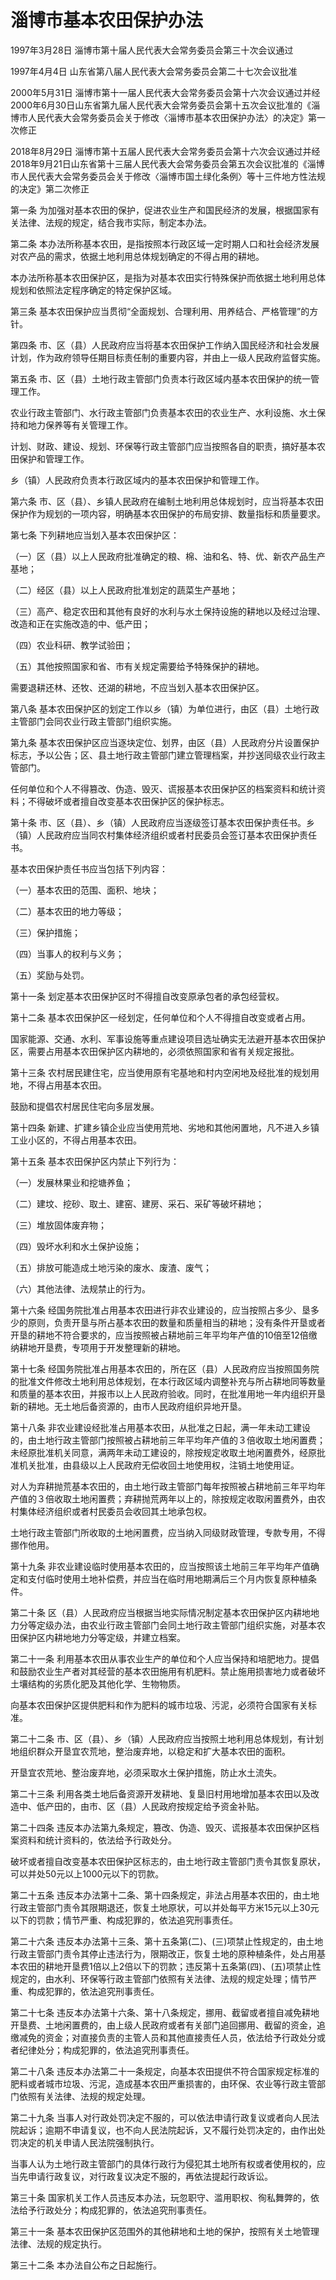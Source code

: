 # 淄博市基本农田保护办法

1997年3月28日 淄博市第十届人民代表大会常务委员会第三十次会议通过

1997年4月4日 山东省第八届人民代表大会常务委员会第二十七次会议批准

2000年5月31日 淄博市第十一届人民代表大会常务委员会第十六次会议通过并经2000年6月30日山东省第九届人民代表大会常务委员会第十五次会议批准的《淄博市人民代表大会常务委员会关于修改〈淄博市基本农田保护办法〉的决定》第一次修正

2018年8月29日 淄博市第十五届人民代表大会常务委员会第十六次会议通过并经2018年9月21日山东省第十三届人民代表大会常务委员会第五次会议批准的《淄博市人民代表大会常务委员会关于修改〈淄博市国土绿化条例〉等十三件地方性法规的决定》第二次修正

<!-- INFO END -->

第一条 为加强对基本农田的保护，促进农业生产和国民经济的发展，根据国家有关法律、法规的规定，结合我市实际，制定本办法。

第二条 本办法所称基本农田，是指按照本行政区域一定时期人口和社会经济发展对农产品的需求，依据土地利用总体规划确定的不得占用的耕地。

本办法所称基本农田保护区，是指为对基本农田实行特殊保护而依据土地利用总体规划和依照法定程序确定的特定保护区域。

第三条 基本农田保护应当贯彻“全面规划、合理利用、用养结合、严格管理”的方针。

第四条 市、区（县）人民政府应当将基本农田保护工作纳入国民经济和社会发展计划，作为政府领导任期目标责任制的重要内容，并由上一级人民政府监督实施。

第五条 市、区（县）土地行政主管部门负责本行政区域内基本农田保护的统一管理工作。

农业行政主管部门、水行政主管部门负责基本农田的农业生产、水利设施、水土保持和地力保养等有关管理工作。

计划、财政、建设、规划、环保等行政主管部门应当按照各自的职责，搞好基本农田保护和管理工作。

乡（镇）人民政府负责本行政区域内的基本农田保护和管理工作。

第六条 市、区（县）、乡镇人民政府在编制土地利用总体规划时，应当将基本农田保护作为规划的一项内容，明确基本农田保护的布局安排、数量指标和质量要求。

第七条 下列耕地应当划入基本农田保护区：

（一）区（县）以上人民政府批准确定的粮、棉、油和名、特、优、新农产品生产基地；

（二）经区（县）以上人民政府批准划定的蔬菜生产基地；

（三）高产、稳定农田和其他有良好的水利与水土保持设施的耕地以及经过治理、改造和正在实施改造的中、低产田；

（四）农业科研、教学试验田；

（五）其他按照国家和省、市有关规定需要给予特殊保护的耕地。

需要退耕还林、还牧、还湖的耕地，不应当划入基本农田保护区。

第八条 基本农田保护区的划定工作以乡（镇）为单位进行，由区（县）土地行政主管部门会同农业行政主管部门组织实施。

第九条 基本农田保护区应当逐块定位、划界，由区（县）人民政府分片设置保护标志，予以公告；区、县土地行政主管部门建立管理档案，并抄送同级农业行政主管部门。

任何单位和个人不得篡改、伪造、毁灭、谎报基本农田保护区的档案资料和统计资料；不得破坏或者擅自改变基本农田保护区的保护标志。

第十条 市、区（县）、乡（镇）人民政府应当逐级签订基本农田保护责任书。乡（镇）人民政府应当同农村集体经济组织或者村民委员会签订基本农田保护责任书。

基本农田保护责任书应当包括下列内容：

（一）基本农田的范围、面积、地块；

（二）基本农田的地力等级；

（三）保护措施；

（四）当事人的权利与义务；

（五）奖励与处罚。

第十一条 划定基本农田保护区时不得擅自改变原承包者的承包经营权。

第十二条 基本农田保护区一经划定，任何单位和个人不得擅自改变或者占用。

国家能源、交通、水利、军事设施等重点建设项目选址确实无法避开基本农田保护区，需要占用基本农田保护区内耕地的，必须依照国家和省有关规定报批。

第十三条 农村居民建住宅，应当使用原有宅基地和村内空闲地及经批准的规划用地，不得占用基本农田。

鼓励和提倡农村居民住宅向多层发展。

第十四条 新建、扩建乡镇企业应当使用荒地、劣地和其他闲置地，凡不进入乡镇工业小区的，不得占用基本农田。

第十五条 基本农田保护区内禁止下列行为：

（一）发展林果业和挖塘养鱼；

（二）建坟、挖砂、取土、建窑、建房、采石、采矿等破坏耕地；

（三）堆放固体废弃物；

（四）毁坏水利和水土保护设施；

（五）排放可能造成土地污染的废水、废渣、废气；

（六）其他法律、法规禁止的行为。

第十六条 经国务院批准占用基本农田进行非农业建设的，应当按照占多少、垦多少的原则，负责开垦与所占基本农田的数量和质量相当的耕地；没有条件开垦或者开垦的耕地不符合要求的，应当按照被占耕地前三年平均年产值的10倍至12倍缴纳耕地开垦费，专项用于开发整理新的耕地。

第十七条 经国务院批准占用基本农田的，所在区（县）人民政府应当按照国务院的批准文件修改土地利用总体规划，在本行政区域内调整补充与所占耕地同等数量和质量的基本农田，并报市以上人民政府验收。同时，在批准用地一年内组织开垦新的耕地。无土地后备资源的，由市人民政府组织异地开垦。

第十八条 非农业建设经批准占用基本农田，从批准之日起，满一年未动工建设的，由土地行政主管部门按照被占耕地前三年平均年产值的３倍收取土地闲置费；未经原批准机关同意，满两年未动工建设的，除按规定收取土地闲置费外，经原批准机关批准，由县级以上人民政府无偿收回土地使用权，注销土地使用证。

对人为弃耕抛荒基本农田的，由土地行政主管部门每年按照被占耕地前三年平均年产值的３倍收取土地闲置费；弃耕抛荒两年以上的，除按规定收取闲置费外，由农村集体经济组织或者村民委员会收回其土地承包权。

土地行政主管部门所收取的土地闲置费，应当纳入同级财政管理，专款专用，不得挪作他用。

第十九条 非农业建设临时使用基本农田的，应当按照该土地前三年平均年产值确定和支付临时使用土地补偿费，并应当在临时用地期满后三个月内恢复原种植条件。

第二十条 区（县）人民政府应当根据当地实际情况制定基本农田保护区内耕地地力分等定级办法，由农业行政主管部门会同土地行政主管部门组织实施，对基本农田保护区内耕地地力分等定级，并建立档案。

第二十一条 利用基本农田从事农业生产的单位和个人应当保持和培肥地力。提倡和鼓励农业生产者对其经营的基本农田施用有机肥料。禁止施用损害地力或者破坏土壤结构的劣质化肥及其他化学、生物物质。

向基本农田保护区提供肥料和作为肥料的城市垃圾、污泥，必须符合国家有关标准。

第二十二条 市、区（县）、乡（镇）人民政府应当按照土地利用总体规划，有计划地组织群众开垦宜农荒地，整治废弃地，以稳定和扩大基本农田的面积。

开垦宜农荒地、整治废弃地，必须采取水土保护措施，防止水土流失。

第二十三条 利用各类土地后备资源开发耕地、复垦旧村用地增加基本农田以及改造中、低产田的，由市、区（县）人民政府按规定给予资金补贴。

第二十四条 违反本办法第九条规定，篡改、伪造、毁灭、谎报基本农田保护区档案资料和统计资料的，依法给予行政处分。

破坏或者擅自改变基本农田保护区标志的，由土地行政主管部门责令其恢复原状，可以并处50元以上1000元以下的罚款。

第二十五条 违反本办法第十二条、第十四条规定，非法占用基本农田的，由土地行政主管部门责令其限期退还，恢复土地原状，可以并处每平方米15元以上30元以下的罚款；情节严重、构成犯罪的，依法追究刑事责任。

第二十六条 违反本办法第十三条、第十五条第(二)、(三)项禁止性规定的，由土地行政主管部门责令其停止违法行为，限期改正，恢复土地的原种植条件，处占用基本农田的耕地开垦费1倍以上2倍以下的罚款；违反第十五条第(四)、(五)项禁止性规定的，由水利、环保等行政主管部门依照有关法律、法规的规定处理；情节严重、构成犯罪的，依法追究刑事责任。

第二十七条 违反本办法第十六条、第十八条规定，挪用、截留或者擅自减免耕地开垦费、土地闲置费的，由上级人民政府或者有关部门追回挪用、截留的资金，追缴减免的资金；对直接负责的主管人员和其他直接责任人员，依法给予行政处分或者纪律处分；构成犯罪的，依法追究刑事责任。

第二十八条 违反本办法第二十一条规定，向基本农田提供不符合国家规定标准的肥料或者城市垃圾、污泥，造成基本农田严重损害的，由环保、农业等行政主管部门依照有关法律、法规的规定处理。

第二十九条 当事人对行政处罚决定不服的，可以依法申请行政复议或者向人民法院起诉；逾期不申请复议，也不向人民法院起诉，又不履行处罚决定的，由作出处罚决定的机关申请人民法院强制执行。

当事人认为土地行政主管部门的具体行政行为侵犯其土地所有权或者使用权的，应当先申请行政复议，对行政复议决定不服的，再依法提起行政诉讼。

第三十条 国家机关工作人员违反本办法，玩忽职守、滥用职权、徇私舞弊的，依法给予行政处分；构成犯罪的，依法追究刑事责任。

第三十一条 基本农田保护区范围外的其他耕地和土地的保护，按照有关土地管理法律、法规的规定执行。

第三十二条 本办法自公布之日起施行。

